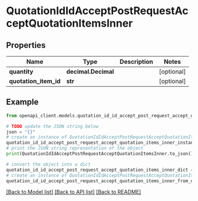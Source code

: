 # QuotationIdIdAcceptPostRequestAcceptQuotationItemsInner


## Properties

Name | Type | Description | Notes
------------ | ------------- | ------------- | -------------
**quantity** | **decimal.Decimal** |  | [optional] 
**quotation_item_id** | **str** |  | [optional] 

## Example

```python
from openapi_client.models.quotation_id_id_accept_post_request_accept_quotation_items_inner import QuotationIdIdAcceptPostRequestAcceptQuotationItemsInner

# TODO update the JSON string below
json = "{}"
# create an instance of QuotationIdIdAcceptPostRequestAcceptQuotationItemsInner from a JSON string
quotation_id_id_accept_post_request_accept_quotation_items_inner_instance = QuotationIdIdAcceptPostRequestAcceptQuotationItemsInner.from_json(json)
# print the JSON string representation of the object
print(QuotationIdIdAcceptPostRequestAcceptQuotationItemsInner.to_json())

# convert the object into a dict
quotation_id_id_accept_post_request_accept_quotation_items_inner_dict = quotation_id_id_accept_post_request_accept_quotation_items_inner_instance.to_dict()
# create an instance of QuotationIdIdAcceptPostRequestAcceptQuotationItemsInner from a dict
quotation_id_id_accept_post_request_accept_quotation_items_inner_from_dict = QuotationIdIdAcceptPostRequestAcceptQuotationItemsInner.from_dict(quotation_id_id_accept_post_request_accept_quotation_items_inner_dict)
```
[[Back to Model list]](../README.md#documentation-for-models) [[Back to API list]](../README.md#documentation-for-api-endpoints) [[Back to README]](../README.md)



